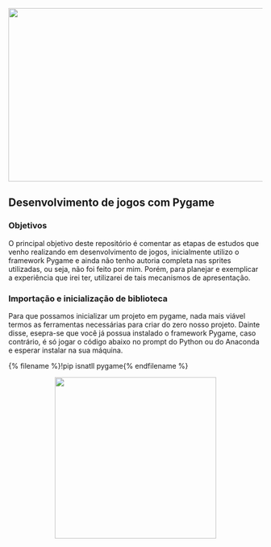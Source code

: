 <p align="center">
  <img width="612" height="344" src="https://media.istockphoto.com/photos/in-the-evening-creative-young-video-game-developer-works-on-a-desktop-picture-id1269257082?k=20&m=1269257082&s=612x612&w=0&h=Mye_TRDhGAPGFUOJzUngulazxi-pI_8DwRT3c_kosA4=">
</p>

## Desenvolvimento de jogos com Pygame

### Objetivos
O principal objetivo deste repositório é comentar as etapas de estudos que venho realizando em desenvolvimento de jogos, inicialmente utilizo o framework Pygame e ainda não tenho autoria completa nas sprites utilizadas, ou seja, não foi feito por mim. Porém, para planejar e exemplicar a experiência que irei ter, utilizarei de tais mecanismos de apresentação.

### Importação e inicialização de biblioteca
Para que possamos inicializar um projeto em pygame, nada mais viável termos as ferramentas necessárias para criar do zero nosso projeto. Dainte disse, esepra-se que você já possua instalado o framework Pygame, caso contrário, é só jogar o código abaixo no prompt do Python ou do Anaconda e esperar instalar na sua máquina.

{% filename %}!pip isnatll pygame{% endfilename %}

<p align="center">
  <img width="320" height="320" src="https://github.com/wander-asb/game/blob/main/persona.gif?raw=true">
</p>
